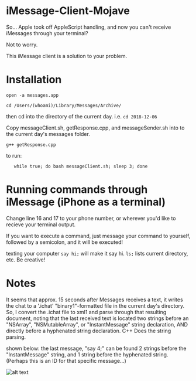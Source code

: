 # iMessage-Client-Mojave
So... Apple took off AppleScript handling, and now you can't receive iMessages through your terminal?

Not to worry.

This iMessage client is a solution to your problem.

# Installation

```open -a messages.app```

```cd /Users/(whoami)/Library/Messages/Archive/```

then cd into the directory of the current day.  i.e. ```cd 2018-12-06```

Copy messageClient.sh, getResponse.cpp, and messageSender.sh into to the current day's messages folder. 

```g++ getResponse.cpp```

to run: 

```
   while true; do bash messageClient.sh; sleep 3; done
   ```
# Running commands through iMessage (iPhone as a terminal)

Change line 16 and 17 to your phone number, or wherever you'd like to recieve your terminal output.

If you want to execute a command, just message your command to yourself, followed by a semicolon, and it will be executed!

texting your computer ```say hi;``` will make it say hi. ```ls;``` lists current directory, etc. Be creative!


# Notes

It seems that approx. 15 seconds after Messages receives a text, it writes the chat to a '.ichat' "binary1"-formatted file in the current day's directory. So, I convert the .ichat file to xml1 and parse through that resulting document, noting that the last received text is located two strings before an "NSArray", "NSMutableArray", or "InstantMessage" string declaration, AND directly before a hyphenated string declaration. C++ Does the string parsing. 

shown below: the last message, "say 4;" can be found 2 strings before the "InstantMessage" string, and 1 string before the hyphenated string. (Perhaps this is an ID for that specific message...)

![alt text](http://www.calhat.com/juulpics/example.png)
